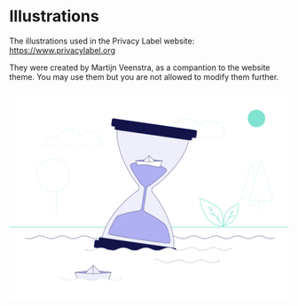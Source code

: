 # Illustrations
The illustrations used in the Privacy Label website:
https://www.privacylabel.org

They were created by Martijn Veenstra, as a compantion to the website theme. You may use them but you are not allowed to modify them further.


![Duration.png](./Duration.png "")
